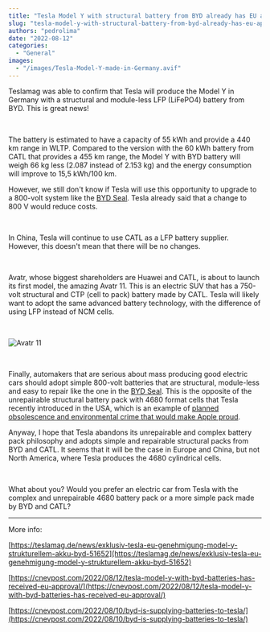 ```yaml
---
title: "Tesla Model Y with structural battery from BYD already has EU approval"
slug: "tesla-model-y-with-structural-battery-from-byd-already-has-eu-approval"
authors: "pedrolima"
date: "2022-08-12"
categories:
  - "General"
images:
  - "/images/Tesla-Model-Y-made-in-Germany.avif"
---
```


Teslamag was able to confirm that Tesla will produce the Model Y in Germany with a structural and module-less LFP (LiFePO4) battery from BYD. This is great news!

 

The battery is estimated to have a capacity of 55 kWh and provide a 440 km range in WLTP. Compared to the version with the 60 kWh battery from CATL that provides a 455 km range, the Model Y with BYD battery will weigh 66 kg less (2.087 instead of 2.153 kg) and the energy consumption will improve to 15,5 kWh/100 km.

However, we still don't know if Tesla will use this opportunity to upgrade to a 800-volt system like the [BYD Seal](/2022/07/12/byd-seal-is-a-game-changer/). Tesla already said that a change to 800 V would reduce costs.

 

In China, Tesla will continue to use CATL as a LFP battery supplier. However, this doesn't mean that there will be no changes.

 

Avatr, whose biggest shareholders are Huawei and CATL, is about to launch its first model, the amazing Avatr 11. This is an electric SUV that has a 750-volt structural and CTP (cell to pack) battery made by CATL. Tesla will likely want to adopt the same advanced battery technology, with the difference of using LFP instead of NCM cells.

 

![Avatr 11](images/Avatr-11.avif)

 

Finally, automakers that are serious about mass producing good electric cars should adopt simple 800-volt batteries that are structural, module-less and easy to repair like the one in the [BYD Seal](/2022/07/12/byd-seal-is-a-game-changer/). This is the opposite of the unrepairable structural battery pack with 4680 format cells that Tesla recently introduced in the USA, which is an example of [planned obsolescence and environmental crime that would make Apple proud](https://www.euroconsumers.org/activities/stop-planned-obsolescence-apple-case).

Anyway, I hope that Tesla abandons its unrepairable and complex battery pack philosophy and adopts simple and repairable structural packs from BYD and CATL. It seems that it will be the case in Europe and China, but not North America, where Tesla produces the 4680 cylindrical cells.

 

What about you? Would you prefer an electric car from Tesla with the complex and unrepairable 4680 battery pack or a more simple pack made by BYD and CATL?

---

More info:

[https://teslamag.de/news/exklusiv-tesla-eu-genehmigung-model-y-strukturellem-akku-byd-51652](https://teslamag.de/news/exklusiv-tesla-eu-genehmigung-model-y-strukturellem-akku-byd-51652)

[https://cnevpost.com/2022/08/12/tesla-model-y-with-byd-batteries-has-received-eu-approval/](https://cnevpost.com/2022/08/12/tesla-model-y-with-byd-batteries-has-received-eu-approval/)

[https://cnevpost.com/2022/08/10/byd-is-supplying-batteries-to-tesla/](https://cnevpost.com/2022/08/10/byd-is-supplying-batteries-to-tesla/)
